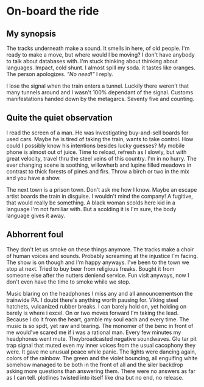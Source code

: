 # On-board the ride

## My synopsis

The tracks underneath make a sound. It smells in here, of old people. I'm ready to make a move, but where would I be moving? I don't have anybody to talk about databases with. I'm stuck thinking about thinking about languages. Impact, cold shunt. I almost spill my soda. it tastes like oranges. The person apologizes. _"No need!"_ I reply.

I lose the signal when the train enters a tunnel. Luckily there weren't that many tunnels around and I wasn't 100% dependant of the signal. Customs manifestations handed down by the metagarcs. Seventy five and counting.

## Quite the quiet observation

I read the screen of a man. He was investigating buy-and-sell boards for used cars. Maybe he is tired of taking the train, wants to take control. How could I possibly know his intentions besides lucky guesses? My mobile phone is almost out of juice. Time to reload, refresh as I slowly, but with great velocity, travel thru the steel veins of this country. I'm in no hurry. The ever changing scene is soothing, willowherb and lupine filled meadows in contrast to thick forests of pines and firs. Throw a birch or two in the mix and you have a show.

The next town is a prison town. Don't ask me how I know. Maybe an escape artist boards the train in disguise. I wouldn't mind the company! A fugitive, that would really be something. A black woman scolds here kid in a language I'm not familiar with. But a scolding it is I'm sure, the body language gives it away.

## Abhorrent foul

They don't let us smoke on these things anymore. The tracks make a choir of human voices and sounds. Probably screaming at the injustice I'm facing. The show is on though and I'm happy anyways. I've been to the town we stop at next. Tried to buy beer from religious freaks. Bought it from someone else after the nutters deniend service. Fun visit anyways, now I don't even have the time to smoke while we stop.

Music blaring on the headphones I miss any and all announcementson the trainwide PA. I doubt there's anything worth pausing for. Viking steel hatchets, vulcanized rubber breaks. I can barely hold on, yet holding on barely is where i excel. On or two moves forward I'm taking the lead. Because I do it from the heart, gamble my soul each and every time. The music is so spdt, yet raw and tearing. The monomer of the benc in front of me would've scared me if i was a rational man.
 Every few minutes my headphones went mute. Theybroadcasted negative soundwaves. Glu tar pit trap signal that muted even my inner voices from the usual cacophony they were. It gave me unusual peace while panic. The lights were dancing again, colors of the rainbow. The green and the violet bouncing, all engulfing white somehow managed to be both in the front of all and the siler backdrop asking more questions than answering them. There were no answers as far as I can tell. plotlines twisted into itself like dna but no end, no release.


